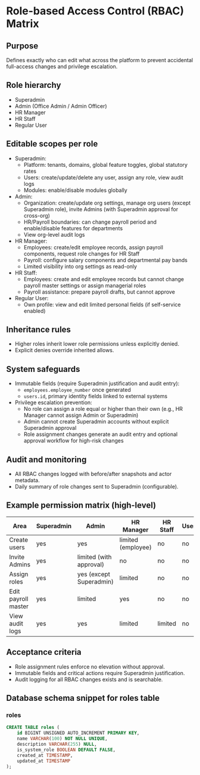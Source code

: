# Role-based Access Control (RBAC) Matrix

## Purpose
Defines exactly who can edit what across the platform to prevent accidental full-access changes and privilege escalation.

## Role hierarchy
- Superadmin
- Admin (Office Admin / Admin Officer)
- HR Manager
- HR Staff
- Regular User

## Editable scopes per role
- Superadmin:
  - Platform: tenants, domains, global feature toggles, global statutory rates
  - Users: create/update/delete any user, assign any role, view audit logs
  - Modules: enable/disable modules globally
- Admin:
  - Organization: create/update org settings, manage org users (except Superadmin role), invite Admins (with Superadmin approval for cross-org)
  - HR/Payroll boundaries: can change payroll period and enable/disable features for departments
  - View org-level audit logs
- HR Manager:
  - Employees: create/edit employee records, assign payroll components, request role changes for HR Staff
  - Payroll: configure salary components and departmental pay bands
  - Limited visibility into org settings as read-only
- HR Staff:
  - Employees: create and edit employee records but cannot change payroll master settings or assign managerial roles
  - Payroll assistance: prepare payroll drafts, but cannot approve
- Regular User:
  - Own profile: view and edit limited personal fields (if self-service enabled)

## Inheritance rules
- Higher roles inherit lower role permissions unless explicitly denied.
- Explicit denies override inherited allows.

## System safeguards
- Immutable fields (require Superadmin justification and audit entry):
  - `employees.employee_number` once generated
  - `users.id`, primary identity fields linked to external systems
- Privilege escalation prevention:
  - No role can assign a role equal or higher than their own (e.g., HR Manager cannot assign Admin or Superadmin)
  - Admin cannot create Superadmin accounts without explicit Superadmin approval
  - Role assignment changes generate an audit entry and optional approval workflow for high-risk changes

## Audit and monitoring
- All RBAC changes logged with before/after snapshots and actor metadata.
- Daily summary of role changes sent to Superadmin (configurable).

## Example permission matrix (high-level)
| Area | Superadmin | Admin | HR Manager | HR Staff | User |
|------|------------|-------|------------|----------|------|
| Create users | yes | yes | limited (employee) | no | no |
| Invite Admins | yes | limited (with approval) | no | no | no |
| Assign roles | yes | yes (except Superadmin) | limited | no | no |
| Edit payroll master | yes | limited | yes | no | no |
| View audit logs | yes | yes | limited | limited | no |

## Acceptance criteria
- Role assignment rules enforce no elevation without approval.
- Immutable fields and critical actions require Superadmin justification.
- Audit logging for all RBAC changes exists and is searchable.

## Database schema snippet for roles table
### roles
```sql
CREATE TABLE roles (
    id BIGINT UNSIGNED AUTO_INCREMENT PRIMARY KEY,
    name VARCHAR(100) NOT NULL UNIQUE,
    description VARCHAR(255) NULL,
    is_system_role BOOLEAN DEFAULT FALSE,
    created_at TIMESTAMP,
    updated_at TIMESTAMP
);
```